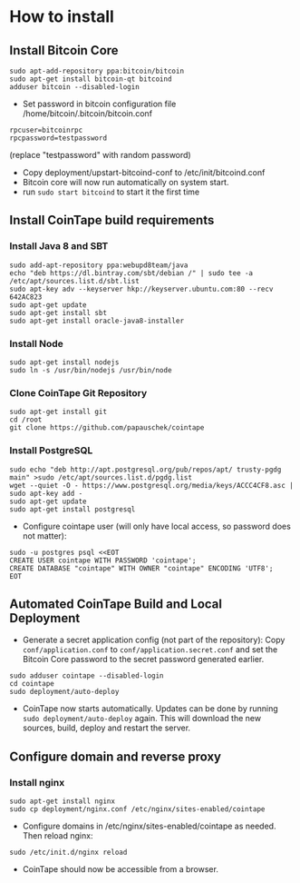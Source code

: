 # How to install

## Install Bitcoin Core

```
sudo apt-add-repository ppa:bitcoin/bitcoin
sudo apt-get install bitcoin-qt bitcoind
adduser bitcoin --disabled-login
```

- Set password in bitcoin configuration file /home/bitcoin/.bitcoin/bitcoin.conf
```
rpcuser=bitcoinrpc
rpcpassword=testpassword
```
(replace "testpassword" with random password)

- Copy deployment/upstart-bitcoind-conf to /etc/init/bitcoind.conf
- Bitcoin core will now run automatically on system start.
- run `sudo start bitcoind` to start it the first time


## Install CoinTape build requirements

### Install Java 8 and SBT

```
sudo add-apt-repository ppa:webupd8team/java
echo "deb https://dl.bintray.com/sbt/debian /" | sudo tee -a /etc/apt/sources.list.d/sbt.list
sudo apt-key adv --keyserver hkp://keyserver.ubuntu.com:80 --recv 642AC823
sudo apt-get update
sudo apt-get install sbt
sudo apt-get install oracle-java8-installer
```

### Install Node
	
```
sudo apt-get install nodejs
sudo ln -s /usr/bin/nodejs /usr/bin/node
```

### Clone CoinTape Git Repository

``` 
sudo apt-get install git
cd /root
git clone https://github.com/papauschek/cointape
``` 

### Install PostgreSQL 

``` 
sudo echo "deb http://apt.postgresql.org/pub/repos/apt/ trusty-pgdg main" >sudo /etc/apt/sources.list.d/pgdg.list
wget --quiet -O - https://www.postgresql.org/media/keys/ACCC4CF8.asc | sudo apt-key add -
sudo apt-get update
sudo apt-get install postgresql
``` 

- Configure cointape user (will only have local access, so password does not matter):
```
sudo -u postgres psql <<EOT
CREATE USER cointape WITH PASSWORD 'cointape';
CREATE DATABASE "cointape" WITH OWNER "cointape" ENCODING 'UTF8';
EOT
```



## Automated CoinTape Build and Local Deployment

- Generate a secret application config (not part of the repository): Copy `conf/application.conf` to `conf/application.secret.conf` and set the Bitcoin Core password to the secret password generated earlier.

```
sudo adduser cointape --disabled-login
cd cointape
sudo deployment/auto-deploy
```

- CoinTape now starts automatically. Updates can be done by running `sudo deployment/auto-deploy` again. This will download the new sources, build, deploy and restart the server.


## Configure domain and reverse proxy

### Install nginx

```
sudo apt-get install nginx
sudo cp deployment/nginx.conf /etc/nginx/sites-enabled/cointape
```
- Configure domains in /etc/nginx/sites-enabled/cointape as needed. Then reload nginx:
```
sudo /etc/init.d/nginx reload
```
- CoinTape should now be accessible from a browser.
